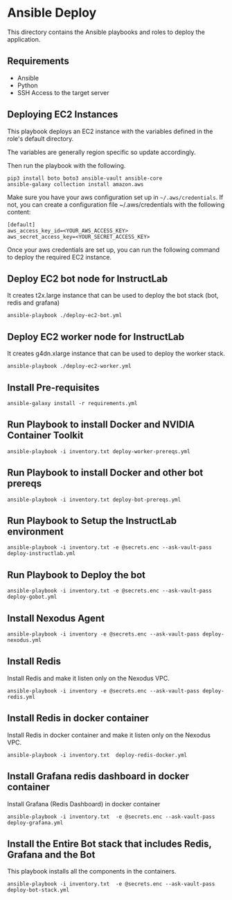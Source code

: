 # Ansible Deploy

This directory contains the Ansible playbooks and roles to deploy the application.

## Requirements

- Ansible
- Python
- SSH Access to the target server

## Deploying EC2 Instances

This playbook deploys an EC2 instance with the variables
defined in the role's default directory.

The variables are generally region specific so update
accordingly.

Then run the playbook with the following.

```console
pip3 install boto boto3 ansible-vault ansible-core
ansible-galaxy collection install amazon.aws
```

Make sure you have your aws configuration set up in `~/.aws/credentials`. If not, you can create a configuration file ~/.aws/credentials with the following content:

```console
[default]
aws_access_key_id=<YOUR_AWS_ACCESS_KEY>
aws_secret_access_key=<YOUR_SECRET_ACCESS_KEY>
```

Once your aws credentials are set up, you can run the following command to deploy the required EC2 instance.

## Deploy EC2 bot node for InstructLab

It creates t2x.large instance that can be used to deploy the bot stack (bot, redis and grafana)

```console
ansible-playbook ./deploy-ec2-bot.yml
```

## Deploy EC2 worker node for InstructLab

It creates g4dn.xlarge instance that can be used to deploy the worker stack.

```console
ansible-playbook ./deploy-ec2-worker.yml
```

## Install Pre-requisites

```console
ansible-galaxy install -r requirements.yml
```

## Run Playbook to install Docker and NVIDIA Container Toolkit

```console
ansible-playbook -i inventory.txt deploy-worker-prereqs.yml
```

## Run Playbook to install Docker and other bot prereqs

```console
ansible-playbook -i inventory.txt deploy-bot-prereqs.yml
```

## Run Playbook to Setup the InstructLab environment

```console
ansible-playbook -i inventory.txt -e @secrets.enc --ask-vault-pass deploy-instructlab.yml
```

## Run Playbook to Deploy the bot

```console
ansible-playbook -i inventory.txt -e @secrets.enc --ask-vault-pass deploy-gobot.yml
```

## Install Nexodus Agent

```console
ansible-playbook -i inventory -e @secrets.enc --ask-vault-pass deploy-nexodus.yml
```

## Install Redis

Install Redis and make it listen only on the Nexodus VPC.

```console
ansible-playbook -i inventory -e @secrets.enc --ask-vault-pass deploy-redis.yml
```

## Install Redis in docker container

Install Redis in docker container and make it listen only on the Nexodus VPC.

```console
ansible-playbook -i inventory.txt  deploy-redis-docker.yml
```

## Install Grafana redis dashboard in docker container

Install Grafana (Redis Dashboard) in docker container

```console
ansible-playbook -i inventory.txt  -e @secrets.enc --ask-vault-pass deploy-grafana.yml
```

## Install the Entire Bot stack that includes Redis, Grafana and the Bot

This playbook installs all the components in the containers.

```console
ansible-playbook -i inventory.txt  -e @secrets.enc --ask-vault-pass deploy-bot-stack.yml
```
